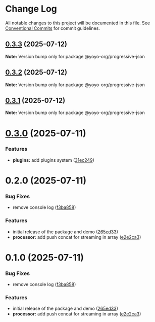 # Change Log

All notable changes to this project will be documented in this file.
See [Conventional Commits](https://conventionalcommits.org) for commit guidelines.

## [0.3.3](https://github.com/yoyo-67/progressive-json/compare/@yoyo-org/progressive-json@0.3.2...@yoyo-org/progressive-json@0.3.3) (2025-07-12)

**Note:** Version bump only for package @yoyo-org/progressive-json





## [0.3.2](https://github.com/yoyo-67/progressive-json/compare/@yoyo-org/progressive-json@0.3.1...@yoyo-org/progressive-json@0.3.2) (2025-07-12)

**Note:** Version bump only for package @yoyo-org/progressive-json





## [0.3.1](https://github.com/yoyo-67/progressive-json/compare/@yoyo-org/progressive-json@0.3.0...@yoyo-org/progressive-json@0.3.1) (2025-07-12)

**Note:** Version bump only for package @yoyo-org/progressive-json





# [0.3.0](https://github.com/yoyo-67/progressive-json/compare/@yoyo-org/progressive-json@0.2.0...@yoyo-org/progressive-json@0.3.0) (2025-07-11)


### Features

* **plugins:** add plugins system ([31ec249](https://github.com/yoyo-67/progressive-json/commit/31ec249f0b3aa068016ca467ca90b07f9c847ee6))





# 0.2.0 (2025-07-11)


### Bug Fixes

* remove console log ([f3ba858](https://github.com/yoyo-67/progressive-json/commit/f3ba858070d6c9f2f73430b8d572b8c0588c5806))


### Features

* initial release of the package and demo ([265ed33](https://github.com/yoyo-67/progressive-json/commit/265ed3365eba41a7c8b78fdc6ce67f2eb82aba07))
* **processor:** add push concat for streaming in array ([e2e2ca3](https://github.com/yoyo-67/progressive-json/commit/e2e2ca3ae5bb38c99cbbeaad8460b456be77cc7e))





# 0.1.0 (2025-07-11)


### Bug Fixes

* remove console log ([f3ba858](https://github.com/yoyo-67/progressive-json/commit/f3ba858070d6c9f2f73430b8d572b8c0588c5806))


### Features

* initial release of the package and demo ([265ed33](https://github.com/yoyo-67/progressive-json/commit/265ed3365eba41a7c8b78fdc6ce67f2eb82aba07))
* **processor:** add push concat for streaming in array ([e2e2ca3](https://github.com/yoyo-67/progressive-json/commit/e2e2ca3ae5bb38c99cbbeaad8460b456be77cc7e))
